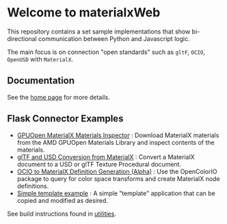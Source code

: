 # Welcome to materialxWeb

This repository contains a set sample implementations that show bi-directional communication between Python and Javascript logic.

The main focus is on connection "open standards" such as `gltF`, `OCIO`, `OpenUSD` with `MaterialX`.

## Documentation

See the <a href="https://kwokcb.github.io/materialxWeb/index.html">home page</a> for more details.

## Flask Connector Examples

- [GPUOpen MaterialX Materials Inspector](./flask/gpuopen/README.md) : Download MaterialX materials from the AMD GPUOpen Materials Library and inspect contents of the materials.
- [glTF and USD Conversion from MaterialX](./flask/converters/README.md) : Convert a MaterialX document to a USD or glTF Texture Procedural document.
- [OCIO to MaterialX Definition Generation (Alpha)](./flask/ocio/README.md) : Use the OpenColorIO package to query for color space transforms and create MaterialX node definitions.
- [Simple template example](./flask/template/README.md) : A simple "template" application that can be copied and modified as desired.

See build instructions found in [utilities](utilities/README.md).
